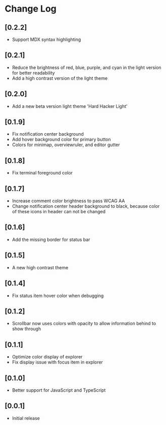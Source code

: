 # Change Log

## [0.2.2]

- Support MDX syntax highlighting

## [0.2.1]

- Reduce the brightness of red, blue, purple, and cyan in the light version for better readability
- Add a high contrast version of the light theme

## [0.2.0]

- Add a new beta version light theme 'Hard Hacker Light'

## [0.1.9]

- Fix notification center background
- Add hover background color for primary button
- Colors for minimap, overviewruler, and editor gutter

## [0.1.8]

- Fix terminal foreground color

## [0.1.7]

- Increase comment color brightness to pass WCAG AA
- Change notification center header background to black, because color of these icons in header can not be changed

## [0.1.6]

- Add the missing border for status bar

## [0.1.5]

- A new high contrast theme

## [0.1.4]

- Fix status item hover color when debugging

## [0.1.2]

- Scrollbar now uses colors with opacity to allow information behind to show through

## [0.1.1]

- Optimize color display of explorer
- Fix display issue with focus item in explorer

## [0.1.0]

- Better support for JavaScript and TypeScript

## [0.0.1]

- Initial release
